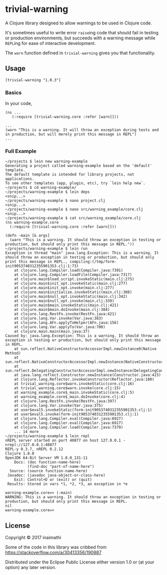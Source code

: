 # trivial-warning

A Clojure library designed to allow warnings to be used in Clojure code.

It's sometimes useful to write error `raise`ing code that should fail in testing or production environments, but succeeds with a warning message while `REPL`ing for ease of interactive development.

The `warn` function defined in `trivial-warning` gives you that functionality.

## Usage

`[trivial-warning "1.0.3"]`


### Basics

In your code,

```
(ns ...
   (:require [trivial-warning.core :refer [warn]]))

...
(warn "This is a warning. It will throw an exception during tests and in production, but will merely print this message in REPL")
...
```

### Full Example

```
~/projects $ lein new warning-example
Generating a project called warning-example based on the 'default' template.
The default template is intended for library projects, not applications.
To see other templates (app, plugin, etc), try `lein help new`.
~/projects $ cd warning-example/
~/projects/warning-example $ lein deps
<snip...>
~/projects/warning-example $ nano project.clj
<snip...>
~/projects/warning-example $ nano src/warning_example/core.clj
<snip...>
~/projects/warning-example $ cat src/warning_example/core.clj
(ns warning-example.core
  (:require [trivial-warning.core :refer [warn]]))

(defn -main [& args]
  (warn "This is a warning. It should throw an exception in testing or production, but should only print this message in REPL."))
~/projects/warning-example $ lein run
Exception in thread "main" java.lang.Exception: This is a warning. It should throw an exception in testing or production, but should only print this message in REPL., compiling:(/tmp/form-init9053740312355901353.clj:1:73)
	at clojure.lang.Compiler.load(Compiler.java:7391)
	at clojure.lang.Compiler.loadFile(Compiler.java:7317)
	at clojure.main$load_script.invokeStatic(main.clj:275)
	at clojure.main$init_opt.invokeStatic(main.clj:277)
	at clojure.main$init_opt.invoke(main.clj:277)
	at clojure.main$initialize.invokeStatic(main.clj:308)
	at clojure.main$null_opt.invokeStatic(main.clj:342)
	at clojure.main$null_opt.invoke(main.clj:339)
	at clojure.main$main.invokeStatic(main.clj:421)
	at clojure.main$main.doInvoke(main.clj:384)
	at clojure.lang.RestFn.invoke(RestFn.java:421)
	at clojure.lang.Var.invoke(Var.java:383)
	at clojure.lang.AFn.applyToHelper(AFn.java:156)
	at clojure.lang.Var.applyTo(Var.java:700)
	at clojure.main.main(main.java:37)
Caused by: java.lang.Exception: This is a warning. It should throw an exception in testing or production, but should only print this message in REPL.
	at sun.reflect.NativeConstructorAccessorImpl.newInstance0(Native Method)
	at sun.reflect.NativeConstructorAccessorImpl.newInstance(NativeConstructorAccessorImpl.java:62)
	at sun.reflect.DelegatingConstructorAccessorImpl.newInstance(DelegatingConstructorAccessorImpl.java:45)
	at java.lang.reflect.Constructor.newInstance(Constructor.java:423)
	at clojure.lang.Reflector.invokeConstructor(Reflector.java:180)
	at trivial_warning.core$warn.invokeStatic(core.clj:16)
	at trivial_warning.core$warn.invoke(core.clj:15)
	at warning_example.core$_main.invokeStatic(core.clj:5)
	at warning_example.core$_main.doInvoke(core.clj:4)
	at clojure.lang.RestFn.invoke(RestFn.java:397)
	at clojure.lang.Var.invoke(Var.java:375)
	at user$eval5.invokeStatic(form-init9053740312355901353.clj:1)
	at user$eval5.invoke(form-init9053740312355901353.clj:1)
	at clojure.lang.Compiler.eval(Compiler.java:6927)
	at clojure.lang.Compiler.eval(Compiler.java:6917)
	at clojure.lang.Compiler.load(Compiler.java:7379)
	... 14 more
~/projects/warning-example $ lein repl
nREPL server started on port 40877 on host 127.0.0.1 - nrepl://127.0.0.1:40877
REPL-y 0.3.7, nREPL 0.2.12
Clojure 1.8.0
OpenJDK 64-Bit Server VM 1.8.0_131-11
    Docs: (doc function-name-here)
          (find-doc "part-of-name-here")
  Source: (source function-name-here)
 Javadoc: (javadoc java-object-or-class-here)
    Exit: Control+D or (exit) or (quit)
 Results: Stored in vars *1, *2, *3, an exception in *e

warning-example.core=> (-main)
WARNING: This is a warning. It should throw an exception in testing or production, but should only print this message in REPL.
nil
warning-example.core=>
```

## License

Copyright © 2017 inaimathi

Some of the code in this library was cribbed from https://stackoverflow.com/a/30413356/190887

Distributed under the Eclipse Public License either version 1.0 or (at your option) any later version.
